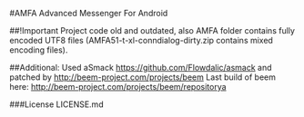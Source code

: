 #AMFA
Advanced Messenger For Android

##!Important
Project code old and outdated, also AMFA folder contains fully encoded UTF8 files (AMFA51-t-xl-conndialog-dirty.zip contains mixed encoding files).

##Additional:
Used aSmack https://github.com/Flowdalic/asmack and patched by http://beem-project.com/projects/beem
Last build of beem here: http://beem-project.com/projects/beem/repositorya

###License
LICENSE.md
